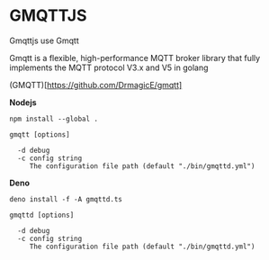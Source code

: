 # GMQTTJS

Gmqttjs use Gmqtt

Gmqtt is a flexible, high-performance MQTT broker library that fully implements the MQTT protocol V3.x and V5 in golang

(GMQTT)[https://github.com/DrmagicE/gmqtt]

**Nodejs**

```
npm install --global .
```

```
gmqtt [options]

  -d debug
  -c config string
     The configuration file path (default "./bin/gmqttd.yml")

```

**Deno**

```
deno install -f -A gmqttd.ts
```

```
gmqttd [options]

  -d debug
  -c config string
     The configuration file path (default "./bin/gmqttd.yml")

```

